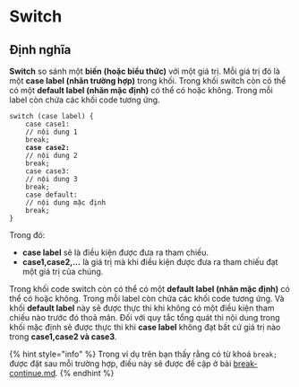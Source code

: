 # Switch

## Định nghĩa

**Switch** so sánh một **biến (hoặc biểu thức)** với một giá trị. Mỗi giá trị đó là một **case label (nhãn trường hợp)** trong khối. Trong khối switch còn có thể có một **default label (nhãn mặc định)** có thể có hoặc không. Trong mỗi label còn chứa các khối code tương ứng.

<pre class="language-cpp"><code class="lang-cpp">switch (case label) {
    case case1:
    // nội dung 1
    break;
<strong>    case case2:
</strong>    // nội dung 2
    break;
    case case3:
    // nội dung 3
    break;
    case default:
    // nội dung mặc định
    break;
}
</code></pre>

Trong đó:

* **case label** sẽ là điều kiện được đưa ra tham chiếu.
* **case1,case2,...** là giá trị mà khi điều kiện được đưa ra tham chiếu đạt một giá trị của chúng.

Trong khối code switch còn có thể có một **default label (nhãn mặc định)** có thể có hoặc không. Trong mỗi label còn chứa các khối code tương ứng. Và khối **default label** này sẽ được thực thi khi không có một điều kiện tham chiếu nào trước đó thoả mãn. Đối với quy tắc tổng quát thì nội dung trong khối mặc định sẽ được thực thi khi **case label** không đạt bất cứ giá trị nào trong **case1,case2 và case3**.

{% hint style="info" %}
Trong ví dụ trên bạn thấy rằng có từ khoá `break;` được đặt sau mỗi trường hợp, điều này sẽ được đề cập ở bài [break-continue.md](break-continue.md "mention").
{% endhint %}
